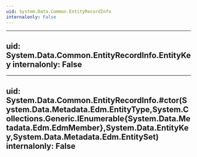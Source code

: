```yaml
---
uid: System.Data.Common.EntityRecordInfo
internalonly: False
---
```


---
uid: System.Data.Common.EntityRecordInfo.EntityKey
internalonly: False
---

---
uid: System.Data.Common.EntityRecordInfo.#ctor(System.Data.Metadata.Edm.EntityType,System.Collections.Generic.IEnumerable{System.Data.Metadata.Edm.EdmMember},System.Data.EntityKey,System.Data.Metadata.Edm.EntitySet)
internalonly: False
---
